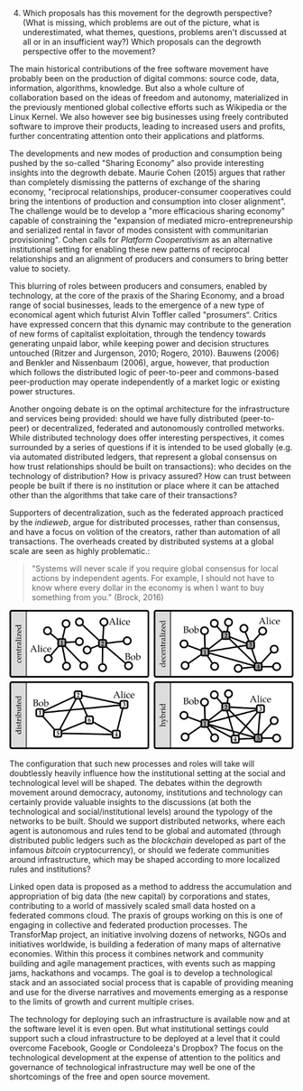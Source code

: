 4. Which proposals has this movement for the degrowth perspective? (What is missing, which problems are out of the picture, what is underestimated, what themes, questions, problems aren't discussed at all or in an insufficient way?) Which proposals can the degrowth perspective offer to the movement?

The main historical contributions of the free software movement have probably been on the production of digital commons: source code, data, information, algorithms, knowledge. But also a whole culture of collaboration based on the ideas of freedom and autonomy, materialized in the previously mentioned global collective efforts such as Wikipedia or the Linux Kernel. We also however see big businesses using freely contributed software to improve their products, leading to increased users and profits, further concentrating attention onto their applications and platforms.

The developments and new modes of production and consumption being pushed by the so-called "Sharing Economy" also provide interesting insights into the degrowth debate. Maurie Cohen (2015) argues that rather than completely dismissing the patterns of exchange of the sharing economy, "reciprocal relationships, producer-consumer cooperatives could bring the intentions of production and consumption into closer alignment". The challenge would be to develop a "more efficacious sharing economy" capable of constraining the "expansion of mediated micro-entrepreneurship and serialized rental in favor of modes consistent with communitarian provisioning". Cohen calls for *Platform Cooperativism* as an alternative institutional setting for enabling these new patterns of reciprocal relationships and an alignment of producers and consumers to bring better value to society.

This blurring of roles between producers and consumers, enabled by technology, at the core of the praxis of the Sharing Economy, and a broad range of social businesses, leads to the emergence of a new type of economical agent which futurist Alvin Toffler called "prosumers“. Critics have expressed concern that this dynamic may contribute to the generation of new forms of capitalist exploitation, through the tendency towards generating unpaid labor, while keeping power and decision structures untouched (Ritzer and Jurgenson, 2010; Rogero, 2010). Bauwens (2006) and Benkler and Nissenbaum (2006), argue, however, that production which follows the distributed logic of peer-to-peer and commons-based peer-production may operate independently of a market logic or existing power structures.

Another ongoing debate is on the optimal architecture for the infrastructure and services being provided: should we have fully distributed (peer-to-peer) or decentralized, federated and autonomously controlled metworks. While distributed technology does offer interesting perspectives, it comes surrounded by a series of questions if it is intended to be used globally (e.g. via automated distributed ledgers, that represent a global consensus on how trust relationships should be built on transactions): who decides on the technology of distribution? How is privacy assured? How can trust between people be built if there is no institution or place where it can be attached other than the algorithms that take care of their transactions? 

Supporters of decentralization, such as the federated approach practiced by the *indieweb*, argue for distributed processes, rather than consensus, and have a focus on volition of the creators, rather than automation of all transactions. The overheads created by distributed systems at a global scale are seen as highly problematic.:

> "Systems will never scale if you require global consensus for local actions by independent agents. For example, I should not have to know where every dollar in the economy is when I want to buy something from you." (Brock, 2016)

![Nils Diewald (2012): Decentralized Online Social Networks, In: Handbook of Technical Communication, Handbook of Applied Linguistics 8 (HAL 8), Alexander Mehler and Laurent Romary (Eds), Mouton de Gruyter, Berlin/Boston, p. 461-505.](dsn-cent-decent-distr-federated.svg)

The configuration that such new processes and roles will take will doubtlessly heavily influence how the institutional setting at the social and technological level will be shaped. The debates within the degrowth movement around democracy, autonomy, institutions and technology can certainly provide valuable insights to the discussions (at both the technological and social/institutional levels) around the typology of the networks to be built. Should we support distributed networks, where each agent is autonomous and rules tend to be global and automated (through distributed public ledgers such as the *blockchain* developed as part of the infamous *bitcoin* cryptocurrency), or should we federate communities around infrastructure, which may be shaped according to more localized rules and institutions?

Linked open data is proposed as a method to address the accumulation and appropriation of big data (the new capital) by corporations and states,  contributing to a world of massively scaled small data hosted on a federated commons cloud. The praxis of groups working on this is one of engaging in collective and federated production processes. The TransforMap project, an initiative involving dozens of networks, NGOs and initiatives worldwide, is building a federation of many maps of alternative economies. Within this process it combines network and community building and agile management practices, with events such as mapping jams, hackathons and vocamps. The goal is to develop a technological stack and an associated social process that is capable of providing meaning and use for the diverse narratives and movements emerging as a response to the limits of growth and current multiple crises.

The technology for deploying such an infrastructure is available now and at the software level it is even open. But what institutional settings could support such a cloud infrastructure to be deployed at a level that it could overcome Facebook, Google or Condoleeza's Dropbox? The focus on the technological development at the expense of attention to the politics and governance of technological infrastructure may well be one of the shortcomings of the free and open source movement.
